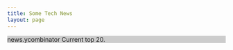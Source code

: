```yaml
---
title: Some Tech News
layout: page
---
```

<script>
$(function(){

  //debugger;
  //alert('here')
  // Assign handlers immediately after making the request,
// and remember the jqxhr object for this request
var jqxhr = $.getJSON("https://hacker-news.firebaseio.com/v0/topstories.json?print=pretty", function(data) {
  console.log( "success" );
})
  .fail(function() {
    console.log( "error" );
  })
  .always(function() {
    console.log( "complete" );
  });
 
// Perform other work here ...
 
// Set another completion function for the request above
jqxhr.done(function(data) {

  var subset = data.slice(0,20);
  //console.log( data );
  $.each(subset,function(index,item){
    //console.log(item);
    pullData(item)
  })
});
})


function pullData(item){
  var uri = "https://hacker-news.firebaseio.com/v0/item/" + item + ".json"; 
  var jqfetch = $.getJSON(uri, function(data){  }).done(function(data){
    $("#newstable").append('<tr><td><a href=' + data.url + ' target=_blank>' + data.title + '</a></td></tr>');
  })
}
</script>
<div style="background-color: #cccccc">news.ycombinator Current top 20.</div>
<table id="newstable">
</table> 